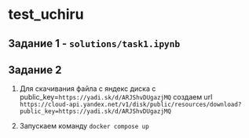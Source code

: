 # test_uchiru

## Задание 1 - `solutions/task1.ipynb`

## Задание 2

1. Для скачивания файла с яндекс диска с public_key=`https://yadi.sk/d/ARJShvDUgazjMQ` создаем url `https://cloud-api.yandex.net/v1/disk/public/resources/download?public_key=https://yadi.sk/d/ARJShvDUgazjMQ`

2. Запускаем команду `docker compose up`
